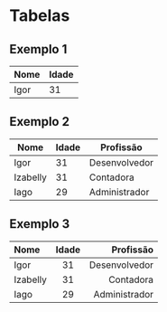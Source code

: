 # Tabelas

## Exemplo 1

|Nome | Idade | 
| --- | ---- |
| Igor | 31 |

## Exemplo 2

|Nome | Idade | Profissão |
| --- | ---- | ---------- |
| Igor | 31 | Desenvolvedor|
| Izabelly | 31 | Contadora|
| Iago | 29 | Administrador|

## Exemplo 3

|Nome | Idade | Profissão |
| :--- | :----: | ----------: |
| Igor | 31 | Desenvolvedor|
| Izabelly | 31 | Contadora|
| Iago | 29 | Administrador|